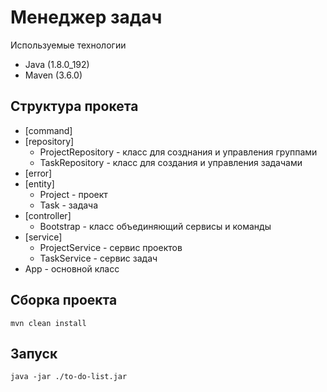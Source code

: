 # Менеджер задач

Используемые технологии 
* Java (1.8.0_192)
* Maven (3.6.0)

## Структура прокета
* [command]
* [repository]
  * ProjectRepository - класс для созднания и управления группами
  * TaskRepository - класс для создания и управления задачами
* [error]
* [entity]
  * Project - проект
  * Task - задача
* [controller]
  * Bootstrap - класс объединяющий сервисы и команды 
* [service]
  * ProjectService - сервис проектов
  * TaskService - сервис задач
* App - основной класс 

## Сборка проекта
    mvn clean install

 
## Запуск
    java -jar ./to-do-list.jar
